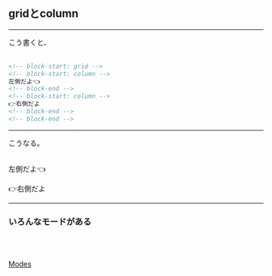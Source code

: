 <!-- section-title: できること -->
## gridとcolumn
---

こう書くと、<br/><br/>

```html
<!-- block-start: grid -->
<!-- block-start: column -->
左側だよ👈
<!-- block-end -->
<!-- block-start: column -->
👉右側だよ
<!-- block-end -->
<!-- block-end -->
```

---

こうなる。
<br/><br/>

<!-- block-start: grid -->
<!-- block-start: column -->
左側だよ👈
<!-- block-end -->
<!-- block-start: column -->
👉右側だよ
<!-- block-end -->
<!-- block-end -->

---
<!-- note
これはノートです。見ながら話せるよ！
-->
### いろんなモードがある
<br/>
<br/>

[Modes](https://github.com/hiroppy/fusuma#modes)
